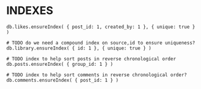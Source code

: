 INDEXES
=======


    db.likes.ensureIndex( { post_id: 1, created_by: 1 }, { unique: true } )

    # TODO do we need a compound index on source,id to ensure uniqueness?
    db.library.ensureIndex( { id: 1 }, { unique: true } )

    # TODO index to help sort posts in reverse chronological order
    db.posts.ensureIndex( { group_id: 1 } )

    # TODO index to help sort comments in reverse chronological order?
    db.comments.ensureIndex( { post_id: 1 } )

